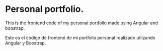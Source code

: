 # Personal portfolio.

This is the frontend code of my personal portfolio made using Angular and boostrap.

Este es el codigo de frontend de mi portfolio personal realizado utilzando Angular y Boostrap.
